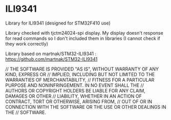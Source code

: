 # ILI9341
Library for ILI9341 (designed for STM32F410 use)

Library checked with tjctm24024-spi display. My display doesn't response for read commands so I don't included them in libraries (I cannot check if they work correctly)

Library based on martnak/STM32-ILI9341 : https://github.com/martnak/STM32-ILI9341



//	THE SOFTWARE IS PROVIDED "AS IS", WITHOUT WARRANTY OF ANY KIND, EXPRESS OR
//	IMPLIED, INCLUDING BUT NOT LIMITED TO THE WARRANTIES OF MERCHANTABILITY,
//	FITNESS FOR A PARTICULAR PURPOSE AND NONINFRINGEMENT. IN NO EVENT SHALL THE
//	AUTHORS OR COPYRIGHT HOLDERS BE LIABLE FOR ANY CLAIM, DAMAGES OR OTHER
//	LIABILITY, WHETHER IN AN ACTION OF CONTRACT, TORT OR OTHERWISE, ARISING FROM,
//	OUT OF OR IN CONNECTION WITH THE SOFTWARE OR THE USE OR OTHER DEALINGS IN THE
//	SOFTWARE.
